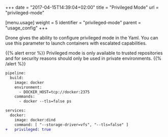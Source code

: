 +++
date = "2017-04-15T14:39:04+02:00"
title = "Privileged Mode"
url = "privileged-mode"

[menu.usage]
  weight = 5
  identifier = "privileged-mode"
  parent = "usage_config"
+++

Drone gives the ability to configure privileged mode in the Yaml. You can use this parameter to launch containers with escalated capabilities.

{{% alert error %}}
Privileged mode is only available to trusted repositories and for security reasons should only be used in private environments.
{{% /alert %}}

```diff
pipeline:
  build:
    image: docker
    environment:
      - DOCKER_HOST=tcp://docker:2375
    commands:
      - docker --tls=false ps

services:
  docker:
    image: docker:dind
    command: [ "--storage-driver=vfs", "--tls=false" ]
+   privileged: true
```
